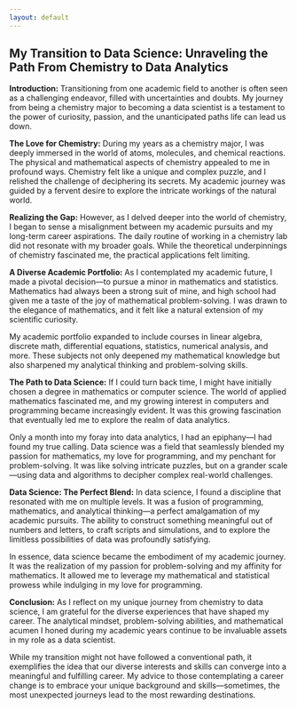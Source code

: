 ```yaml
---
layout: default
---
```


## My Transition to Data Science: Unraveling the Path From Chemistry to Data Analytics

**Introduction:**
Transitioning from one academic field to another is often seen as a challenging endeavor, filled with uncertainties and doubts. My journey from being a chemistry major to becoming a data scientist is a testament to the power of curiosity, passion, and the unanticipated paths life can lead us down.

**The Love for Chemistry:**
During my years as a chemistry major, I was deeply immersed in the world of atoms, molecules, and chemical reactions. The physical and mathematical aspects of chemistry appealed to me in profound ways. Chemistry felt like a unique and complex puzzle, and I relished the challenge of deciphering its secrets. My academic journey was guided by a fervent desire to explore the intricate workings of the natural world.

**Realizing the Gap:**
However, as I delved deeper into the world of chemistry, I began to sense a misalignment between my academic pursuits and my long-term career aspirations. The daily routine of working in a chemistry lab did not resonate with my broader goals. While the theoretical underpinnings of chemistry fascinated me, the practical applications felt limiting.

**A Diverse Academic Portfolio:**
As I contemplated my academic future, I made a pivotal decision—to pursue a minor in mathematics and statistics. Mathematics had always been a strong suit of mine, and high school had given me a taste of the joy of mathematical problem-solving. I was drawn to the elegance of mathematics, and it felt like a natural extension of my scientific curiosity.

My academic portfolio expanded to include courses in linear algebra, discrete math, differential equations, statistics, numerical analysis, and more. These subjects not only deepened my mathematical knowledge but also sharpened my analytical thinking and problem-solving skills.

**The Path to Data Science:**
If I could turn back time, I might have initially chosen a degree in mathematics or computer science. The world of applied mathematics fascinated me, and my growing interest in computers and programming became increasingly evident. It was this growing fascination that eventually led me to explore the realm of data analytics.

Only a month into my foray into data analytics, I had an epiphany—I had found my true calling. Data science was a field that seamlessly blended my passion for mathematics, my love for programming, and my penchant for problem-solving. It was like solving intricate puzzles, but on a grander scale—using data and algorithms to decipher complex real-world challenges.

**Data Science: The Perfect Blend:**
In data science, I found a discipline that resonated with me on multiple levels. It was a fusion of programming, mathematics, and analytical thinking—a perfect amalgamation of my academic pursuits. The ability to construct something meaningful out of numbers and letters, to craft scripts and simulations, and to explore the limitless possibilities of data was profoundly satisfying.

In essence, data science became the embodiment of my academic journey. It was the realization of my passion for problem-solving and my affinity for mathematics. It allowed me to leverage my mathematical and statistical prowess while indulging in my love for programming.

**Conclusion:**
As I reflect on my unique journey from chemistry to data science, I am grateful for the diverse experiences that have shaped my career. The analytical mindset, problem-solving abilities, and mathematical acumen I honed during my academic years continue to be invaluable assets in my role as a data scientist.

While my transition might not have followed a conventional path, it exemplifies the idea that our diverse interests and skills can converge into a meaningful and fulfilling career. My advice to those contemplating a career change is to embrace your unique background and skills—sometimes, the most unexpected journeys lead to the most rewarding destinations.

